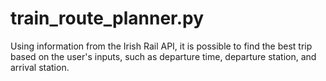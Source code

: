 # train_route_planner.py
Using information from the Irish Rail API, it is possible to find the best trip based on the user's inputs, such as departure time, departure station, and arrival station.
